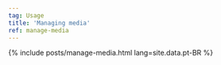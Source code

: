 ```yaml
---
tag: Usage
title: 'Managing media'
ref: manage-media
---
```


{% include posts/manage-media.html lang=site.data.pt-BR %}
